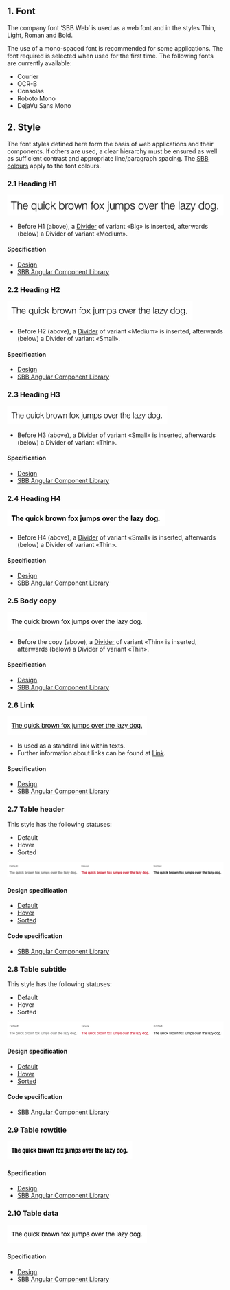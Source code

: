## 1. Font
The company font ‘SBB Web’ is used as a web font and in the styles Thin, Light, Roman and Bold.

The use of a mono-spaced font is recommended for some applications.
The font required is selected when used for the first time. The following fonts are currently available:
* Courier
* OCR-B
* Consolas
* Roboto Mono
* DejaVu Sans Mono


## 2. Style
The font styles defined here form the basis of web applications and their components. If others are used, a clear hierarchy must be ensured as well as sufficient contrast and appropriate line/paragraph spacing. The [SBB colours](https://digital.sbb.ch/en/brand_elemente/farben) apply to the font colours.

### 2.1 Heading H1
![Image of the heading H1 text font style](https://raw.githubusercontent.com/sbb-design-systems/design-system-webapp-documentation/master/documentation/basics/typography/images/typo_h1.png 'class: image')

* Before H1 (above), a [Divider](https://digital.sbb.ch/en/webapps/basics/divider) of variant «Big» is inserted, afterwards (below) a Divider of variant «Medium».

#### Specification
* [Design](https://www.sketch.com/s/271524a1-2f86-4c84-9491-671e5ccd927f/a/lVLdvo#Inspector)
* [SBB Angular Component Library](https://sbb-angular.app.sbb.ch/business/introduction/typography)


### 2.2 Heading H2
![Image of the heading H2 text font style](https://raw.githubusercontent.com/sbb-design-systems/design-system-webapp-documentation/master/documentation/basics/typography/images/typo_h2.png 'class: image')

* Before H2 (above), a [Divider](https://digital.sbb.ch/en/webapps/basics/divider) of variant «Medium» is inserted, afterwards (below) a Divider of variant «Small».

#### Specification
* [Design](https://www.sketch.com/s/271524a1-2f86-4c84-9491-671e5ccd927f/a/kpqxJO#Inspector)
* [SBB Angular Component Library](https://sbb-angular.app.sbb.ch/business/introduction/typography)


### 2.3 Heading H3
![Image of the heading H3 text font style](https://raw.githubusercontent.com/sbb-design-systems/design-system-webapp-documentation/master/documentation/basics/typography/images/typo_h3.png 'class: image')

* Before H3 (above), a [Divider](https://digital.sbb.ch/en/webapps/basics/divider) of variant «Small» is inserted, afterwards (below) a Divider of variant «Thin».

#### Specification
* [Design](https://www.sketch.com/s/271524a1-2f86-4c84-9491-671e5ccd927f/a/ow9eGn#Inspector)
* [SBB Angular Component Library](https://sbb-angular.app.sbb.ch/business/introduction/typography)


### 2.4 Heading H4
![Image of the heading H4 text font style](https://raw.githubusercontent.com/sbb-design-systems/design-system-webapp-documentation/master/documentation/basics/typography/images/Typo_H4.png 'class: image')

* Before H4 (above), a [Divider](https://digital.sbb.ch/en/webapps/basics/divider) of variant «Small» is inserted, afterwards (below) a Divider of variant «Thin».

#### Specification
* [Design](https://www.sketch.com/s/271524a1-2f86-4c84-9491-671e5ccd927f/a/RLj50Q#Inspector)
* [SBB Angular Component Library](https://sbb-angular.app.sbb.ch/business/introduction/typography)


### 2.5 Body copy
![Image of the body copy font style](https://raw.githubusercontent.com/sbb-design-systems/design-system-webapp-documentation/master/documentation/basics/typography/images/typo_copy.png 'class: image')

* Before the copy (above), a [Divider](https://digital.sbb.ch/en/webapps/basics/divider) of variant «Thin» is inserted, afterwards (below) a Divider of variant «Thin».

#### Specification
* [Design](https://www.sketch.com/s/271524a1-2f86-4c84-9491-671e5ccd927f/a/1wdaka#Inspector)
* [SBB Angular Component Library](https://sbb-angular.app.sbb.ch/business/introduction/typography)


### 2.6 Link
![Image of the link font style](https://raw.githubusercontent.com/sbb-design-systems/design-system-webapp-documentation/master/documentation/basics/typography/images/typo_link.png 'class: image')
* Is used as a standard link within texts.
* Further information about links can be found at [Link](https://digital.sbb.ch/en/webapps/components/link). 

#### Specification
* [Design](https://www.sketch.com/s/271524a1-2f86-4c84-9491-671e5ccd927f/a/pqPOkr#Inspector)
* [SBB Angular Component Library](https://sbb-angular.app.sbb.ch/business/introduction/typography)


### 2.7 Table header
This style has the following statuses:
* Default
* Hover
* Sorted

![Image of the table header font style](https://raw.githubusercontent.com/sbb-design-systems/design-system-webapp-documentation/master/documentation/basics/typography/images/typo_table_header.png 'class: image')

#### Design specification
* [Default](https://www.sketch.com/s/271524a1-2f86-4c84-9491-671e5ccd927f/a/VPJjLr#Inspector)
* [Hover](https://www.sketch.com/s/271524a1-2f86-4c84-9491-671e5ccd927f/a/Yze49Z#Inspector)
* [Sorted](https://www.sketch.com/s/271524a1-2f86-4c84-9491-671e5ccd927f/a/K17VlA#Inspector)

#### Code specification
* [SBB Angular Component Library](https://sbb-angular.app.sbb.ch/business/introduction/typography)


### 2.8 Table subtitle
This style has the following statuses:
* Default
* Hover
* Sorted

![Image of the table subtitle font style](https://raw.githubusercontent.com/sbb-design-systems/design-system-webapp-documentation/master/documentation/basics/typography/images/Typo_Table_Subtitle.png 'class: image')

#### Design specification
* [Default](https://www.sketch.com/s/271524a1-2f86-4c84-9491-671e5ccd927f/a/wdZKEA#Inspector)
* [Hover](https://www.sketch.com/s/271524a1-2f86-4c84-9491-671e5ccd927f/a/eKkwLYp#Inspector)
* [Sorted](https://www.sketch.com/s/271524a1-2f86-4c84-9491-671e5ccd927f/a/GmwL0R8#Inspector)

#### Code specification
* [SBB Angular Component Library](https://sbb-angular.app.sbb.ch/business/introduction/typography)


### 2.9 Table rowtitle
![Image of the table header font style](https://raw.githubusercontent.com/sbb-design-systems/design-system-webapp-documentation/master/documentation/basics/typography/images/Typo_Table_Rowtitle.png 'class: image')

#### Specification
* [Design](https://www.sketch.com/s/271524a1-2f86-4c84-9491-671e5ccd927f/a/qLgDoV#Inspector)
* [SBB Angular Component Library](https://sbb-angular.app.sbb.ch/business/introduction/typography)


### 2.10 Table data
![Image of the table data font style](https://raw.githubusercontent.com/sbb-design-systems/design-system-webapp-documentation/master/documentation/basics/typography/images/typo_table_data.png 'class: image')

#### Specification
* [Design](https://www.sketch.com/s/271524a1-2f86-4c84-9491-671e5ccd927f/a/LpyKkl#Inspector)
* [SBB Angular Component Library](https://sbb-angular.app.sbb.ch/business/introduction/typography)
